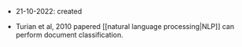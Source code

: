 - 21-10-2022: created

- Turian et al, 2010 papered [[natural language processing|NLP]] can perform document classification.